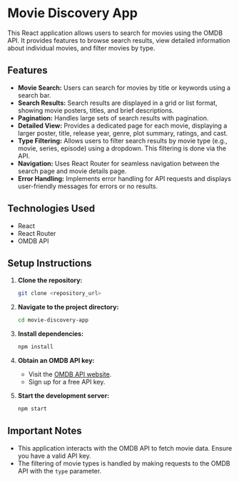 # Movie Discovery App

This React application allows users to search for movies using the OMDB API. It provides features to browse search results, view detailed information about individual movies, and filter movies by type.

## Features

- **Movie Search:** Users can search for movies by title or keywords using a search bar.
- **Search Results:** Search results are displayed in a grid or list format, showing movie posters, titles, and brief descriptions.
- **Pagination:** Handles large sets of search results with pagination.
- **Detailed View:** Provides a dedicated page for each movie, displaying a larger poster, title, release year, genre, plot summary, ratings, and cast.
- **Type Filtering:** Allows users to filter search results by movie type (e.g., movie, series, episode) using a dropdown. This filtering is done via the API.
- **Navigation:** Uses React Router for seamless navigation between the search page and movie details page.
- **Error Handling:** Implements error handling for API requests and displays user-friendly messages for errors or no results.

## Technologies Used

- React
- React Router
- OMDB API

## Setup Instructions

1.  **Clone the repository:**
    ```bash
    git clone <repository_url>
    ```
2.  **Navigate to the project directory:**
    ```bash
    cd movie-discovery-app
    ```
3.  **Install dependencies:**
    ```bash
    npm install
    ```
4.  **Obtain an OMDB API key:**
    - Visit the [OMDB API website](http://www.omdbapi.com/).
    - Sign up for a free API key.

5.  **Start the development server:**
    ```bash
    npm start
    ```

## Important Notes

- This application interacts with the OMDB API to fetch movie data. Ensure you have a valid API key.
- The filtering of movie types is handled by making requests to the OMDB API with the `type` parameter.
